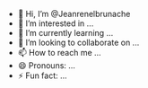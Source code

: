 - 👋 Hi, I’m @Jeanrenelbrunache
- 👀 I’m interested in ...
- 🌱 I’m currently learning ...
- 💞️ I’m looking to collaborate on ...
- 📫 How to reach me ...
- 😄 Pronouns: ...
- ⚡ Fun fact: ...

<!---
Jeanrenelbrunache/Jeanrenelbrunache is a ✨ special ✨ repository because its `README.md` (this file) appears on your GitHub profile.
You can click the Preview link to take a look at your changes.
--->
